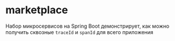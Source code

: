 # marketplace
Набор микросервисов на Spring Boot демонстрирует, как можно получить сквозные `traceId` и `spanId` для всего приложения
